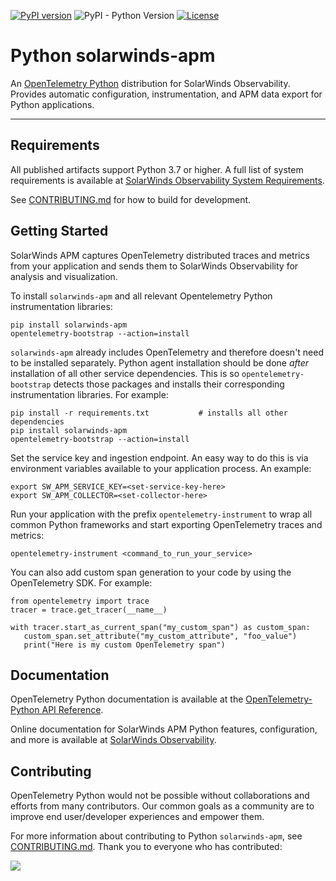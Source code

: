 [![PyPI version](https://badge.fury.io/py/solarwinds-apm.svg)](https://badge.fury.io/py/solarwinds-apm) ![PyPI - Python Version](https://img.shields.io/pypi/pyversions/solarwinds-apm) [![License](https://img.shields.io/badge/License-Apache_2.0-blue.svg?color=red)](https://github.com/solarwindscloud/solarwinds-apm-python/blob/main/LICENSE)

# Python solarwinds-apm
An [OpenTelemetry Python](https://opentelemetry-python.readthedocs.io/) distribution for SolarWinds Observability. Provides automatic configuration, instrumentation, and APM data export for Python applications.

----
## Requirements
All published artifacts support Python 3.7 or higher. A full list of system requirements is available at [SolarWinds Observability System Requirements](https://documentation.solarwinds.com/en/success_center/observability/default.htm#cshid=app-sysreqs-python-agent).

See [CONTRIBUTING.md](https://github.com/solarwindscloud/solarwinds-apm-python/blob/main/CONTRIBUTING.md) for how to build for development.

## Getting Started
SolarWinds APM captures OpenTelemetry distributed traces and metrics from your application and sends them to SolarWinds Observability for analysis and visualization.

To install `solarwinds-apm` and all relevant Opentelemetry Python instrumentation libraries:
```
pip install solarwinds-apm
opentelemetry-bootstrap --action=install
```

`solarwinds-apm` already includes OpenTelemetry and therefore doesn't need to be installed separately. Python agent installation should be done _after_ installation of all other service dependencies. This is so `opentelemetry-bootstrap` detects those packages and installs their corresponding instrumentation libraries. For example:

```
pip install -r requirements.txt           # installs all other dependencies
pip install solarwinds-apm
opentelemetry-bootstrap --action=install
```

Set the service key and ingestion endpoint. An easy way to do this is via environment variables available to your application process. An example:

```
export SW_APM_SERVICE_KEY=<set-service-key-here>
export SW_APM_COLLECTOR=<set-collector-here>
```

Run your application with the prefix `opentelemetry-instrument` to wrap all common Python frameworks and start exporting OpenTelemetry traces and metrics:
```
opentelemetry-instrument <command_to_run_your_service>
```

You can also add custom span generation to your code by using the OpenTelemetry SDK. For example:
```
from opentelemetry import trace
tracer = trace.get_tracer(__name__)

with tracer.start_as_current_span("my_custom_span") as custom_span:
   custom_span.set_attribute("my_custom_attribute", "foo_value")
   print("Here is my custom OpenTelemetry span")
```


## Documentation

OpenTelemetry Python documentation is available at the [OpenTelemetry-Python API Reference](https://opentelemetry-python.readthedocs.io/).

Online documentation for SolarWinds APM Python features, configuration, and more is available at [SolarWinds Observability](https://documentation.solarwinds.com/en/success_center/observability/default.htm#cshid=app-add-python-agent).


## Contributing

OpenTelemetry Python would not be possible without collaborations and efforts from many contributors. Our common goals as a community are to improve end user/developer experiences and empower them.

For more information about contributing to Python `solarwinds-apm`, see [CONTRIBUTING.md](https://github.com/solarwindscloud/solarwinds-apm-python/blob/main/CONTRIBUTING.md). Thank you to everyone who has contributed:

<a href="https://github.com/solarwindscloud/solarwinds-apm-python/graphs/contributors">
  <img src="https://contributors-img.web.app/image?repo=solarwindscloud/solarwinds-apm-python" />
</a>